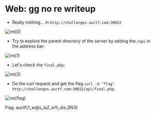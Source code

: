 # Web: gg no re writeup

- Really nothing... in `http://challenges.auctf.com:30022`

![mt(0)](https://user-images.githubusercontent.com/57829161/78539621-87f99980-77fb-11ea-9cec-19fb9b12bd65.png)


- Try to explore the parent directory of the server by adding the `/api` in the address bar:

![mt(1)](https://user-images.githubusercontent.com/57829161/78539632-8b8d2080-77fb-11ea-8681-552d936dbd16.png)


- Let's check the `final.php`:

![mt(2)](https://user-images.githubusercontent.com/57829161/78539636-8e881100-77fb-11ea-9821-03d43ea16bef.png)


- Do the curl request and get the flag `curl -d "flag"  http://challenges.auctf.com:30022/api/final.php`:

![mt(flag)](https://user-images.githubusercontent.com/57829161/78539641-90ea6b00-77fb-11ea-8b39-09f1ba1c6b42.png)

Flag: auctf{1_w@s_laZ_w1t_dis_0N3}